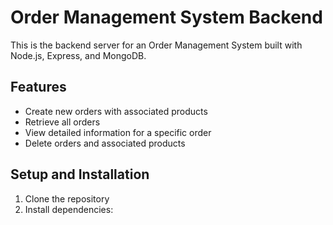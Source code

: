 # Order Management System Backend

This is the backend server for an Order Management System built with Node.js, Express, and MongoDB.

## Features

- Create new orders with associated products
- Retrieve all orders
- View detailed information for a specific order
- Delete orders and associated products

## Setup and Installation

1. Clone the repository
2. Install dependencies:
